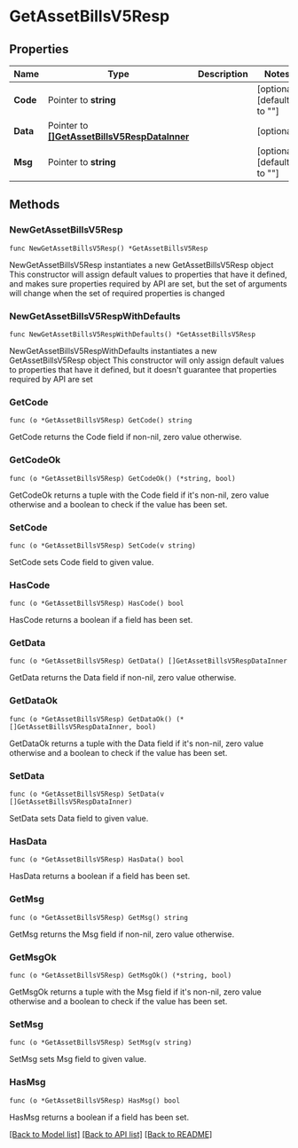 # GetAssetBillsV5Resp

## Properties

Name | Type | Description | Notes
------------ | ------------- | ------------- | -------------
**Code** | Pointer to **string** |  | [optional] [default to ""]
**Data** | Pointer to [**[]GetAssetBillsV5RespDataInner**](GetAssetBillsV5RespDataInner.md) |  | [optional] 
**Msg** | Pointer to **string** |  | [optional] [default to ""]

## Methods

### NewGetAssetBillsV5Resp

`func NewGetAssetBillsV5Resp() *GetAssetBillsV5Resp`

NewGetAssetBillsV5Resp instantiates a new GetAssetBillsV5Resp object
This constructor will assign default values to properties that have it defined,
and makes sure properties required by API are set, but the set of arguments
will change when the set of required properties is changed

### NewGetAssetBillsV5RespWithDefaults

`func NewGetAssetBillsV5RespWithDefaults() *GetAssetBillsV5Resp`

NewGetAssetBillsV5RespWithDefaults instantiates a new GetAssetBillsV5Resp object
This constructor will only assign default values to properties that have it defined,
but it doesn't guarantee that properties required by API are set

### GetCode

`func (o *GetAssetBillsV5Resp) GetCode() string`

GetCode returns the Code field if non-nil, zero value otherwise.

### GetCodeOk

`func (o *GetAssetBillsV5Resp) GetCodeOk() (*string, bool)`

GetCodeOk returns a tuple with the Code field if it's non-nil, zero value otherwise
and a boolean to check if the value has been set.

### SetCode

`func (o *GetAssetBillsV5Resp) SetCode(v string)`

SetCode sets Code field to given value.

### HasCode

`func (o *GetAssetBillsV5Resp) HasCode() bool`

HasCode returns a boolean if a field has been set.

### GetData

`func (o *GetAssetBillsV5Resp) GetData() []GetAssetBillsV5RespDataInner`

GetData returns the Data field if non-nil, zero value otherwise.

### GetDataOk

`func (o *GetAssetBillsV5Resp) GetDataOk() (*[]GetAssetBillsV5RespDataInner, bool)`

GetDataOk returns a tuple with the Data field if it's non-nil, zero value otherwise
and a boolean to check if the value has been set.

### SetData

`func (o *GetAssetBillsV5Resp) SetData(v []GetAssetBillsV5RespDataInner)`

SetData sets Data field to given value.

### HasData

`func (o *GetAssetBillsV5Resp) HasData() bool`

HasData returns a boolean if a field has been set.

### GetMsg

`func (o *GetAssetBillsV5Resp) GetMsg() string`

GetMsg returns the Msg field if non-nil, zero value otherwise.

### GetMsgOk

`func (o *GetAssetBillsV5Resp) GetMsgOk() (*string, bool)`

GetMsgOk returns a tuple with the Msg field if it's non-nil, zero value otherwise
and a boolean to check if the value has been set.

### SetMsg

`func (o *GetAssetBillsV5Resp) SetMsg(v string)`

SetMsg sets Msg field to given value.

### HasMsg

`func (o *GetAssetBillsV5Resp) HasMsg() bool`

HasMsg returns a boolean if a field has been set.


[[Back to Model list]](../README.md#documentation-for-models) [[Back to API list]](../README.md#documentation-for-api-endpoints) [[Back to README]](../README.md)


